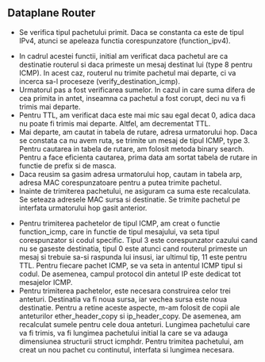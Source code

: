 
##  Dataplane Router


* Se verifica tipul pachetului primit. Daca se constanta ca este de tipul IPv4,
atunci se apeleaza functia corespunzatore (function_ipv4).
- In cadrul acestei functii, initial am verificat daca pachetul are ca
destinatie routerul si daca primeste un mesaj destinat lui (type 8 pentru
ICMP). In acest caz, routerul nu trimite pachetul mai departe, ci va incerca
sa-l proceseze (verify_destination_icmp). 
- Urmatorul pas a fost verificarea sumelor. In cazul in care suma difera de cea
primita in antet, inseamna ca pachetul a fost corupt, deci nu va fi trimis mai
departe.
- Pentru TTL, am verificat daca este mai mic sau egal decat 0, adica daca nu
poate fi trimis mai departe. Altfel, am decrementat TTL. 
- Mai departe, am cautat in tabela de rutare, adresa urmatorului hop. Daca se
constata ca nu avem ruta, se trimite un mesaj de tipul ICMP, type 3. Pentru
cautarea in tabela de rutare, am folosit metoda binary search. Pentru a face
eficienta cautarea, prima data am sortat tabela de rutare in functie de prefix
si de masca.
- Daca reusim sa gasim adresa urmatorului hop, cautam in tabela arp, adresa MAC
corespunzatoare pentru a putea trimite pachetul. 
- Inainte de trimiterea pachetului, ne asiguram ca suma este recalculata.
Se seteaza adresele MAC sursa si destinatie. Se trimite pachetul pe interfata
urmatorului hop gasit anterior.

* Pentru trimiterea pachetelor de tipul ICMP, am creat o functie function_icmp,
care in functie de tipul mesajului, va seta tipul corespunzator si codul
specific. Tipul 3 este corespunzator cazului cand nu se gaseste destinatia,
tipul 0 este atunci cand routerul primeste un mesaj si trebuie sa-si raspunda
lui insusi, iar ultimul tip, 11 este pentru TTL. Pentru fiecare pachet ICMP, se
va seta in antentul ICMP tipul si codul. De asemenea, campul protocol din
antetul IP este dedicat tot mesajelor ICMP. 
* Pentru trimiterea pachetelor, este necesara construirea celor trei anteturi.
Destinatia va fi noua sursa, iar vechea sursa este noua destinatie. Pentru a
retine aceste aspecte, m-am folosit de copii ale anteturilor ether_header_copy
si ip_header_copy. De asemenea, am recalculat sumele pentru cele doua anteturi.
Lungimea pachetului care va fi trimis, va fi lungimea pachetului initial la
care se va adauga dimensiunea structurii struct icmphdr. Pentru trimitea
pachetului, am creat un nou pachet cu continutul, interfata si lungimea
necesara.
